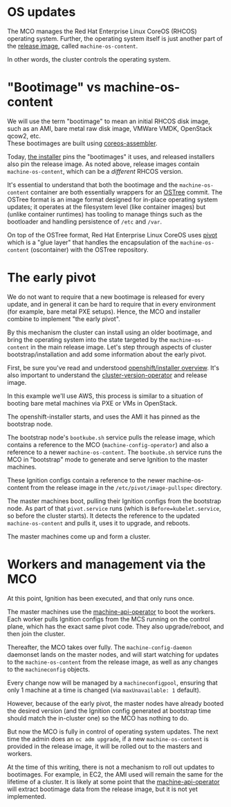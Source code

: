 # OS updates

The MCO manages the Red Hat Enterprise Linux CoreOS (RHCOS) operating system. Further,
the operating system itself is just another part of the [release image](https://github.com/openshift/cluster-version-operator/), called `machine-os-content`.

In other words, the cluster controls the operating system.

# "Bootimage" vs machine-os-content

We will use the term "bootimage" to mean an initial RHCOS disk image, such
as an AMI, bare metal raw disk image, VMWare VMDK, OpenStack qcow2, etc.  
These bootimages are built using [coreos-assembler](https://github.com/coreos/coreos-assembler).

Today, [the installer](https://github.com/openshift/installer/) pins the "bootimages"
it uses, and released installers also pin the release image.  As noted above,
release images contain `machine-os-content`, which can be a *different*
RHCOS version.

It's essential to understand that both the bootimage and the `machine-os-content` container
are both essentially wrappers for an [OSTree](https://github.com/ostreedev/ostree) commit.
The OSTree format is an image format designed for in-place operating system updates; it operates
at the filesystem level (like container images) but (unlike container runtimes) has
tooling to manage things such as the bootloader and handling persistence of `/etc` and `/var`.

On top of the OSTree format, Red Hat Enterprise Linux CoreOS uses [pivot](https://github.com/openshift/pivot/)
which is a "glue layer" that handles the encapsulation of the `machine-os-content` (oscontainer)
with the OSTree repository.

# The early pivot

We do not want to require that a new bootimage is released for every update,
and in general it can be hard to require that in every environment (for
example, bare metal PXE setups).  Hence, the MCO and installer combine to
implement "the early pivot".  

By this mechanism the cluster can install using an older bootimage, and
bring the operating system into the state targeted by the `machine-os-content`
in the main release image.  Let's step through aspects of
cluster bootstrap/installation and add some information about the early pivot.

First, be sure you've read and understood [openshift/installer overview](https://github.com/openshift/installer/blob/37b99d8c9a3878bac7e8a94b6b0113fad6ffb77a/docs/user/overview.md).
It's also important to understand the [cluster-version-operator](https://github.com/openshift/cluster-version-operator/) and release image.

In this example we'll use AWS, this process is similar to a situation of
booting bare metal machines via PXE or VMs in OpenStack.

The openshift-installer starts, and uses the AMI it has pinned as the bootstrap node.

The bootstrap node's `bootkube.sh` service pulls the release image, which
contains a reference to the MCO (`machine-config-operator`) and also a
reference to a newer `machine-os-content`. The `bootkube.sh` service runs the MCO in
"bootstrap" mode to generate and serve Ignition to the master machines.

These Ignition configs contain a reference to the newer machine-os-content from
the release image in the `/etc/pivot/image-pullspec` directory.

The master machines boot, pulling their Ignition configs from the bootstrap
node. As part of that `pivot.service` runs (which is
`Before=kubelet.service`, so before the cluster starts). It detects the
reference to the updated `machine-os-content` and pulls it, uses it to upgrade, and
reboots.

The master machines come up and form a cluster.

# Workers and management via the MCO

At this point, Ignition has been executed, and that only runs once.

The master machines use the [machine-api-operator](https://github.com/openshift/machine-api-operator) to
boot the workers.  Each worker pulls Ignition configs from the MCS running
on the control plane, which has the exact same pivot code.  They also
upgrade/reboot, and then join the cluster.

Thereafter, the MCO takes over fully. The `machine-config-daemon` daemonset
lands on the master nodes, and will start watching for updates to
the `machine-os-content` from the release image, as well as any changes
to the `machineconfig` objects.

Every change now will be managed by a `machineconfigpool`, ensuring
that only 1 machine at a time is changed (via `maxUnavailable: 1` default).

However, because of the early pivot, the master nodes have already booted
the desired version (and the Ignition config generated at bootstrap time should
match the in-cluster one) so the MCO has nothing to do.

But now the MCO is fully in control of operating system updates.
The next time the admin does an `oc adm upgrade`, if a new `machine-os-content`
is provided in the release image, it will be rolled out to the masters
and workers.

At the time of this writing, there is not a mechanism to roll out updates
to bootimages.  For example, in EC2, the AMI used will remain the same
for the lifetime of a cluster.  It is likely at some point that the
[machine-api-operator](https://github.com/openshift/machine-api-operator)
will extract bootimage data from the release image, but it is not
yet implemented.
